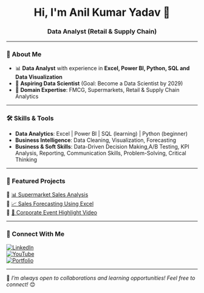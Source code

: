 <h1 align="center">Hi, I'm Anil Kumar Yadav 👋</h1>
<h3 align="center">Data Analyst (Retail & Supply Chain) </h3>

---

### 🔹 About Me
- 📊 **Data Analyst** with experience in **Excel, Power BI, Python, SQL and Data Visualization**    
- 🚀 **Aspiring Data Scientist** (Goal: Become a Data Scientist by 2029)  
- 🛒 **Domain Expertise**: FMCG, Supermarkets, Retail & Supply Chain Analytics  

---

### 🛠 Skills & Tools
- **Data Analytics**: Excel | Power BI | SQL (learning) | Python (beginner)
- **Business Intelligence**: Data Cleaning, Visualization, Forecasting
- **Business & Soft Skills**: Data-Driven Decision Making,A/B Testing, KPI Analysis, Reporting, Communication Skills, Problem-Solving, Critical Thinking

---

### 📌 Featured Projects  
🔹 [📊 Supermarket Sales Analysis](your-project-link)  
🔹 [📈 Sales Forecasting Using Excel](your-project-link)  
🔹 [🎥 Corporate Event Highlight Video](your-project-link)  

---

### 🔗 Connect With Me
[![LinkedIn](https://img.shields.io/badge/LinkedIn-Connect-blue?logo=linkedin)](your-linkedin-link)  
[![YouTube](https://img.shields.io/badge/YouTube-Subscribe-red?logo=youtube)](your-youtube-link)  
[![Portfolio](https://img.shields.io/badge/Portfolio-View-green?logo=portfolio)](your-portfolio-link)  

---

🚀 *I’m always open to collaborations and learning opportunities! Feel free to connect!* 😊  


